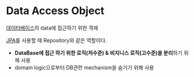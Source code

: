 # Data Access Object
[데이터베이스](DB)의 data에 접근하기 위한 객체

[JPA](JPA)를 사용할 때 Repository와 같은 역할이다.

- **DataBase에 접근 하기 위한 로직(저수준) & 비지니스 로직(고수준)을 분리**하기 위해 사용
- domain logic으로부터 DB관련 mechanism을 숨기기 위해 사용


